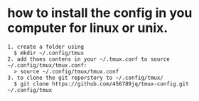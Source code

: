 # how to install the config in you computer for linux or unix.
    1. create a folder using 
      $ mkdir ~/.config/tmux
    2. add thoes contens in your ~/.tmux.conf to source ~/.config/tmux/tmux.conf:
      > source ~/.config/tmux/tmux.conf
    3. to clone the git reporstory to ~/.config/tmux/
      $ git clone https://github.com/456789jq/tmux-config.git ~/.config/tmux
